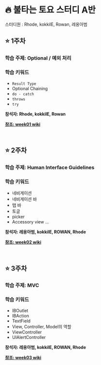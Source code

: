 # :fire:  불타는 토요 스터디 A반

스터디원 : Rhode, kokkilE, Rowan, 레옹아범

## :star: 1주차
### 학습 주제: Optional / 예외 처리

### 학습 키워드 
  - ```Result Type```
  - Optional Chaining
  - ```do - catch```
  - ```throws```
  - ```try```

**참석자: Rhode, kokkilE, Rowan**

**[참조: week01 wiki](https://github.com/Rhode-park/ss8-sat-study-A/wiki/%5Bweek01%5D-Optional---예외처리)**

<br/>

## :star: 2주차
### 학습 주제: Human Interface Guidelines

### 학습 키워드
 - 네비게이션
 - 네비게이션 바
 - 탭 바
 - 토글
 - picker
 - Accessory view
…
   
**참석자: 레옹아범, kokkilE, ROWAN, Rhode**

**[참조: week02 wiki](https://github.com/Rhode-park/ss8-sat-study-A/wiki/%5Bweek02%5D-Human-Interface-Guidelines)**

<br/>

## :star: 3주차
### 학습 주제: MVC

### 학습 키워드
 - IBOutlet
 - IBAction
 - TextField
 - View, Controller, Model의 역할
 - ViewController
 - UIAlertController
   
**참석자: 레옹아범, kokkilE, ROWAN, Rhode**

**[참조: week03 wiki](https://github.com/Rhode-park/ss8-sat-study-A/wiki/%5Bweek03%5D-MVC)**

